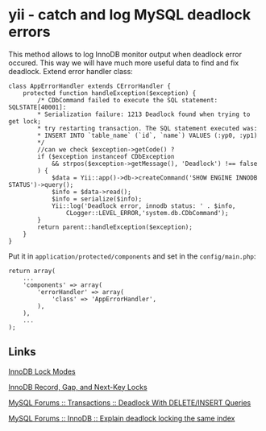  yii - catch and log MySQL deadlock errors
===========================================

This method allows to log InnoDB monitor output when deadlock error occured.
This way we will have much more useful data to find and fix deadlock.
Extend error handler class:

    class AppErrorHandler extends CErrorHandler {
        protected function handleException($exception) {
            /* CDbCommand failed to execute the SQL statement: SQLSTATE[40001]:
            * Serialization failure: 1213 Deadlock found when trying to get lock;
            * try restarting transaction. The SQL statement executed was:
            * INSERT INTO `table_name` (`id`, `name`) VALUES (:yp0, :yp1)
            */
            //can we check $exception->getCode() ?
            if ($exception instanceof CDbException 
                && strpos($exception->getMessage(), 'Deadlock') !== false
            ) {
                $data = Yii::app()->db->createCommand('SHOW ENGINE INNODB STATUS')->query();
                $info = $data->read();
                $info = serialize($info);
                Yii::log('Deadlock error, innodb status: ' . $info,
                    CLogger::LEVEL_ERROR,'system.db.CDbCommand');
            }
            return parent::handleException($exception);
        }
    }

Put it in `application/protected/components` and set in the `config/main.php`:

    return array(
        ...
        'components' => array(
            'errorHandler' => array(
                'class' => 'AppErrorHandler',
            ),
        ),
        ...
    );

Links
------------------------

[InnoDB Lock Modes](http://dev.mysql.com/doc/refman/5.0/en/innodb-lock-modes.html)

[InnoDB Record, Gap, and Next-Key Locks](http://dev.mysql.com/doc/refman/5.0/en/innodb-record-level-locks.html)

[MySQL Forums :: Transactions :: Deadlock With DELETE/INSERT Queries](http://forums.mysql.com/read.php?97,79242,79242#msg-79242)

[MySQL Forums :: InnoDB :: Explain deadlock locking the same index](http://forums.mysql.com/read.php?22,288541,288782#msg-288782)

